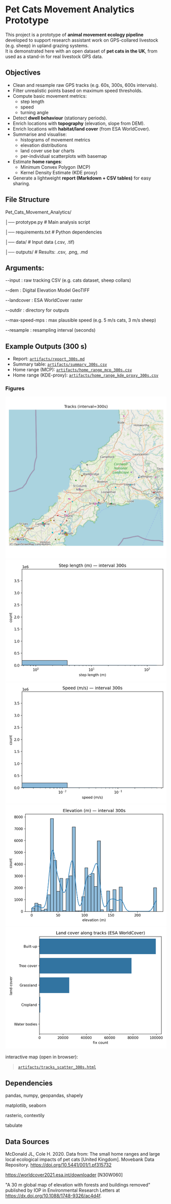 # Pet Cats Movement Analytics Prototype

This project is a prototype of **animal movement ecology pipeline** developed to support research assistant work on GPS-collared livestock (e.g. sheep) in upland grazing systems.  
It is demonstrated here with an open dataset of **pet cats in the UK**, from used as a stand-in for real livestock GPS data.

## Objectives

- Clean and resample raw GPS tracks (e.g. 60s, 300s, 600s intervals).
- Filter unrealistic points based on maximum speed thresholds.
- Compute basic movement metrics:
  - step length
  - speed
  - turning angle
- Detect **dwell behaviour** (stationary periods).
- Enrich locations with **topography** (elevation, slope from DEM).
- Enrich locations with **habitat/land cover** (from ESA WorldCover).
- Summarise and visualise:
  - histograms of movement metrics
  - elevation distributions
  - land cover use bar charts
  - per-individual scatterplots with basemap
- Estimate **home ranges**:
  - Minimum Convex Polygon (MCP)
  - Kernel Density Estimate (KDE proxy)
- Generate a lightweight **report (Markdown + CSV tables)** for easy sharing.

## File Structure

Pet_Cats_Movement_Analytics/

│── prototype.py # Main analysis script

│── requirements.txt # Python dependencies

│── data/ # Input data (.csv, .tif)

│── outputs/ # Results: .csv, .png, .md


## Arguments:

--input : raw tracking CSV (e.g. cats dataset, sheep collars)

--dem : Digital Elevation Model GeoTIFF

--landcover : ESA WorldCover raster

--outdir : directory for outputs

--max-speed-mps : max plausible speed (e.g. 5 m/s cats, 3 m/s sheep)

--resample : resampling interval (seconds)

## Example Outputs (300 s)

- Report: [`artifacts/report_300s.md`](artifacts/report_300s.md)
- Summary table: [`artifacts/summary_300s.csv`](artifacts/summary_300s.csv)
- Home range (MCP): [`artifacts/home_range_mcp_300s.csv`](artifacts/home_range_mcp_300s.csv)
- Home range (KDE-proxy): [`artifacts/home_range_kde_proxy_300s.csv`](artifacts/home_range_kde_proxy_300s.csv)

### Figures
![Tracks](artifacts/tracks_scatter_300s.png)
![Step length](artifacts/hist_step_length_300s.png)
![Speed](artifacts/hist_speed_300s.png)
![Elevation](artifacts/hist_elevation_300s.png)
![Land cover](artifacts/landcover_bar_300s.png)

interactive map (open in browser):  
> [`artifacts/tracks_scatter_300s.html`](artifacts/tracks_scatter_300s.html)


## Dependencies

pandas, numpy, geopandas, shapely

matplotlib, seaborn

rasterio, contextily

tabulate
  
## Data Sources

McDonald JL, Cole H. 2020. Data from: The small home ranges and large local ecological impacts of pet cats [United Kingdom]. 
Movebank Data Repository. https://doi.org/10.5441/001/1.pf315732

https://worldcover2021.esa.int/downloader [N30W060]

"A 30 m global map of elevation with forests and buildings removed" published by IOP in Environmental Research Letters at https://dx.doi.org/10.1088/1748-9326/ac4d4f.
